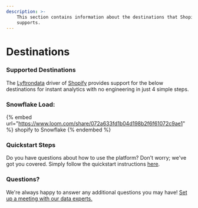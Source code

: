 ```yaml
---
description: >-
    This section contains information about the destinations that Shopify
    supports.
---
```


# Destinations

### Supported Destinations

The [Lyftrondata](https://www.lyftrondata.com/) driver of [Shopify](https://www.lyftrondata.com/integration/commerce-analytics/shopify/) provides support for the below destinations for instant analytics with no engineering in just 4 simple steps.

### Snowflake Load:

{% embed url="https://www.loom.com/share/072a633fd1b04d198b2f6f61072c9ae1" %}
shopify to Snowflake
{% endembed %}

### Quickstart Steps

Do you have questions about how to use the platform? Don't worry; we've got you covered. Simply follow the quickstart instructions [here](../../../quickstart-steps.md).

### Questions? <a href="#questions" id="questions"></a>

We're always happy to answer any additional questions you may have! [Set up a meeting with our data experts.](https://www.lyftrondata.com/book-a-meeting/)
